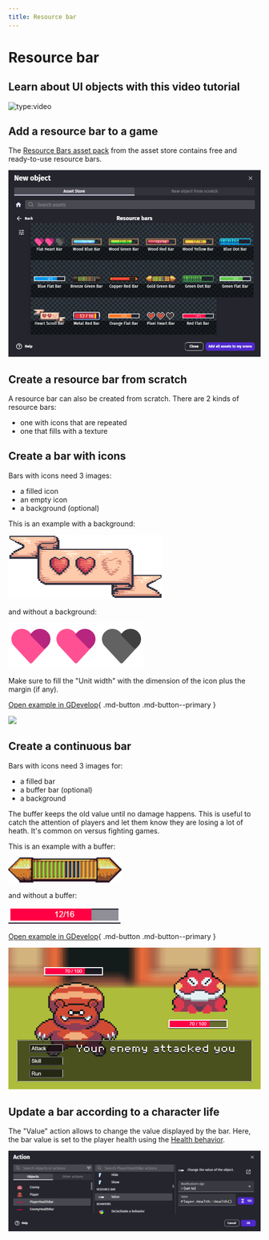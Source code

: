 ```yaml
---
title: Resource bar
---
```

# Resource bar

## Learn about UI objects with this video tutorial

![type:video](https://www.youtube.com/embed/plkHd4uPI4U)

## Add a resource bar to a game

The [Resource Bars asset pack](https://gdevelop.io/asset-store/free/resource-bars-resource-bars) from the asset store contains free and ready-to-use resource bars.

![Resource Bars asset pack](resource-bar-asset-store.png)

## Create a resource bar from scratch

A resource bar can also be created from scratch. There are 2 kinds of resource bars:

  - one with icons that are repeated
  - one that fills with a texture

## Create a bar with icons

Bars with icons need 3 images:

  - a filled icon
  - an empty icon
  - a background (optional)

This is an example with a background:

![](resource-bar-unit-background.png)

and without a background:

![](resource-bar-unit-no-background.png)

Make sure to fill the "Unit width" with the dimension of the icon plus the margin (if any).

[Open example in GDevelop](https://editor.gdevelop.io/?project=example://space-asteroids){ .md-button .md-button--primary }

[![](/gdevelop5/objects/space-asteroids.png)](https://editor.gdevelop.io/?project=example://space-asteroids)

## Create a continuous bar

Bars with icons need 3 images for:

  - a filled bar
  - a buffer bar (optional)
  - a background

The buffer keeps the old value until no damage happens. This is useful to catch the attention of players and let them know they are losing a lot of heath. It's common on versus fighting games.

This is an example with a buffer:

![](resource-bar-continuous-buffer.png)

and without a buffer:

![](resource-bar-continuous-no-buffer.png)

[Open example in GDevelop](https://editor.gdevelop.io/?project=example://top-down-rpg){ .md-button .md-button--primary }

[![](../top-down-rpg-battle.png)](https://editor.gdevelop.io/?project=example://top-down-rpg)

## Update a bar according to a character life

The "Value" action allows to change the value displayed by the bar. Here, the bar value is set to the player health using the [Health behavior](/gdevelop5/extensions/health/reference).

![](resource-bar-value-action.png)